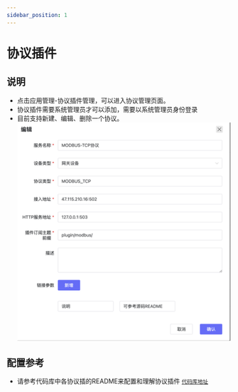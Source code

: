 ```yaml
---
sidebar_position: 1
---
```


# 协议插件
## 说明
- 点击应用管理-协议插件管理，可以进入协议管理页面。
- 协议插件需要系统管理员才可以添加，需要以系统管理员身份登录
- 目前支持新建、编辑、删除一个协议。
![](./images/image26.png)

## 配置参考
- 请参考代码库中各协议插的README来配置和理解协议插件
[`代码库地址`](../../../system-introduction/code_repository)


